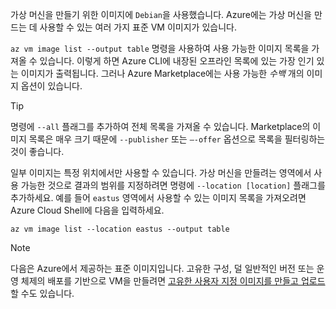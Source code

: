 가상 머신을 만들기 위한 이미지에 `Debian`을 사용했습니다. Azure에는 가상 머신을 만드는 데 사용할 수 있는 여러 가지 표준 VM 이미지가 있습니다. 

`az vm image list --output table` 명령을 사용하여 사용 가능한 이미지 목록을 가져올 수 있습니다. 이렇게 하면 Azure CLI에 내장된 오프라인 목록에 있는 가장 인기 있는 이미지가 출력됩니다. 그러나 Azure Marketplace에는 사용 가능한 _수백_ 개의 이미지 옵션이 있습니다. 

> [!TIP]
> 명령에 `--all` 플래그를 추가하여 전체 목록을 가져올 수 있습니다. Marketplace의 이미지 목록은 매우 크기 때문에 `--publisher` 또는 `–-offer` 옵션으로 목록을 필터링하는 것이 좋습니다.

일부 이미지는 특정 위치에서만 사용할 수 있습니다. 가상 머신을 만들려는 영역에서 사용 가능한 것으로 결과의 범위를 지정하려면 명령에 `--location [location]` 플래그를 추가하세요. 예를 들어 `eastus` 영역에서 사용할 수 있는 이미지 목록을 가져오려면 Azure Cloud Shell에 다음을 입력하세요.

```azurecli
az vm image list --location eastus --output table
```

> [!NOTE]
> 다음은 Azure에서 제공하는 표준 이미지입니다. 고유한 구성, 덜 일반적인 버전 또는 운영 체제의 배포를 기반으로 VM을 만들려면 [고유한 사용자 지정 이미지를 만들고 업로드](https://docs.microsoft.com/azure/virtual-machines/linux/tutorial-custom-images)할 수도 있습니다.